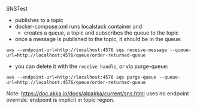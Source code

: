 

SNSTest

* publishes to a topic
* docker-compose.xml runs localstack container and 
    * creates a queue, a topic and subscribes the queue to the topic
* once a message is published to the topic, it should be in the queue:
```shell script
aws --endpoint-url=http://localhost:4576 sqs receive-message --queue-url=http://localhost:4576/queue/order-returned-queue
```
* you can delete it with the `receive handle`, or via purge-queue:
```shell script
aws --endpoint-url=http://localhost:4576 sqs purge-queue --queue-url=http://localhost:4576/queue/order-returned-queue
```



Note: 
https://doc.akka.io/docs/alpakka/current/sns.html
uses no endpoint override. endpoint is implicit in topic region.
